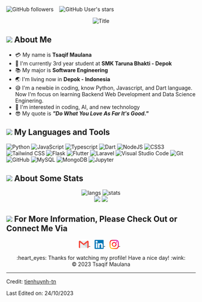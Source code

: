 <img alt="GitHub followers" src="https://img.shields.io/github/followers/tsaqifmaulana444?style=social"> &nbsp;&nbsp; <img alt="GitHub User's stars" src="https://img.shields.io/github/stars/tsaqifmaulana444?style=social"> &nbsp;&nbsp;

<div align="center">
  <img src="https://readme-typing-svg.herokuapp.com?font=Architects+Daughter&color=%2338C2FF&size=50&center=true&vCenter=true&height=60&width=600&lines=Fullstack+Developer;+ML+Enthusiast;Mobile+Developer" alt="Title"></img>
</div>


## <img src="https://raw.githubusercontent.com/nixin72/nixin72/master/wave.gif" width="50px"></img> About Me

- :credit_card: My name is **Tsaqif Maulana** 
- :school: I'm currently 3rd year student at **SMK Taruna Bhakti - Depok**
- :books: My major is **Software Engineering**
- :earth_asia: I'm living now in **Depok - Indonesia**
- :sweat_smile: I'm a newbie in coding, know Python, Javascript, and Dart language. Now I'm focus on learning Backend Web Development and Data Science Enginering.
- :monocle_face: I'm interested in coding, AI, and new technology
- :sunglasses: My quote is ***"Do What You Love As Far It's Good."*** 

## <img src="https://media2.giphy.com/media/QssGEmpkyEOhBCb7e1/giphy.gif?cid=ecf05e47a0n3gi1bfqntqmob8g9aid1oyj2wr3ds3mg700bl&rid=giphy.gif" width="50px"> My Languages and Tools
![Python](https://img.shields.io/badge/Python-3776AB?style=for-the-badge&logo=python&logoColor=white) ![JavaScript](https://img.shields.io/badge/javascript-%23323330.svg?style=for-the-badge&logo=javascript&logoColor=%23F7DF1E) ![Typescript](https://img.shields.io/badge/TypeScript-007ACC?style=for-the-badge&logo=typescript&logoColor=white) ![Dart](https://img.shields.io/badge/Dart-0175C2?style=for-the-badge&logo=dart&logoColor=white) ![NodeJS](https://img.shields.io/badge/Node.js-43853D?style=for-the-badge&logo=node.js&logoColor=white) ![CSS3](https://img.shields.io/badge/css3-%231572B6.svg?style=for-the-badge&logo=css3&logoColor=white) ![Tailwind CSS](https://img.shields.io/badge/Tailwind_CSS-38B2AC?style=for-the-badge&logo=tailwind-css&logoColor=white) ![Flask](https://img.shields.io/badge/Flask-000000?style=for-the-badge&logo=flask&logoColor=white) ![Flutter](https://img.shields.io/badge/Flutter-02569B?style=for-the-badge&logo=flutter&logoColor=white) ![Laravel](https://img.shields.io/badge/Laravel-FF2D20?style=for-the-badge&logo=laravel&logoColor=white) ![Visual Studio Code](https://img.shields.io/badge/Visual%20Studio%20Code-0078d7.svg?style=for-the-badge&logo=visual-studio-code&logoColor=white) ![Git](https://img.shields.io/badge/git-%23F05033.svg?style=for-the-badge&logo=git&logoColor=white) ![GitHub](https://img.shields.io/badge/github-%23121011.svg?style=for-the-badge&logo=github&logoColor=white) ![MySQL](https://img.shields.io/badge/MySQL-00000F?style=for-the-badge&logo=mysql&logoColor=white) ![MongoDB](https://img.shields.io/badge/MongoDB-4EA94B?style=for-the-badge&logo=mongodb&logoColor=white) ![Jupyter](https://img.shields.io/badge/Jupyter%20Notebook-gray?style=for-the-badge&logo=Jupyter)

## <img src="https://media0.giphy.com/media/cNZqrH5IzOG0xrlWks/giphy.gif?cid=ecf05e47map255q427en9uprqc1sb0unjq5k4fnqg5pmhhs4&rid=giphy.gif&ct=s" width="50px"> About Some Stats
<div align="center">
<img height="150em" src="https://github-readme-stats.vercel.app/api/top-langs/?username=tsaqifmaulana444&layout=compact&show_icon=true&theme=algolia" alt="langs"/>
<img height="150em" src="https://github-readme-stats.vercel.app/api/?username=tsaqifmaulana444&layout=compact&show_icon=true&theme=algolia" alt="stats"/>
</div>
<div align="center">
  <img src="http://github-readme-streak-stats.herokuapp.com?user=tsaqifmaulana444&theme=algolia&background=0d1117&hide_border=true" />
  <img src="https://activity-graph.herokuapp.com/graph?username=tsaqifmaulana444&theme=react-dark"/>
</div>

## <img src='https://raw.githubusercontent.com/ShahriarShafin/ShahriarShafin/main/Assets/handshake.gif' width="80px"> For More Information, Please Check Out or Connect Me Via
<p align="center">
  <a href="mailto:tsaqifdepok@gmail.com" >
    <img align="center" alt="Maulana | Gmail" width="26px" src="https://github.com/SatYu26/SatYu26/blob/master/Assets/Gmail.svg" />
  </a> &nbsp;&nbsp;
  
  <a href="https://www.linkedin.com/" target="_blank">
    <img align="center" alt="Maulana | Linkedin" width="24px" src="https://github.com/SatYu26/SatYu26/blob/master/Assets/Linkedin.svg" />
  </a> &nbsp;&nbsp;
 
  <a href="https://www.instagram.com/tsaqif.ma4/" target="_blank">
    <img align="center" alt="Maulana | Instagram" width="24px" src="https://github.com/SatYu26/SatYu26/blob/master/Assets/Instagram.svg" />
  </a> &nbsp;&nbsp;

<p> 

<div align="center">
  :heart_eyes: Thanks for watching my profile! Have a nice day! :wink: <br/>
  &copy; 2023 Tsaqif Maulana
</div>

------

Credit: [tienhuynh-tn](https://github.com/tienhuynh-tn)

Last Edited on: 24/10/2023
